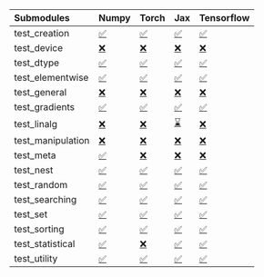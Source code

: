 | Submodules        | Numpy                                                                                                                           | Torch                                                                                                                           | Jax                                                                                                                             | Tensorflow                                                                                                                      |
|:------------------|:--------------------------------------------------------------------------------------------------------------------------------|:--------------------------------------------------------------------------------------------------------------------------------|:--------------------------------------------------------------------------------------------------------------------------------|:--------------------------------------------------------------------------------------------------------------------------------|
| test_creation     | <a href="https://github.com/unifyai/ivy/runs/7937828433?check_suite_focus=true" rel="noopener noreferrer" target="_blank">✅</a> | <a href="https://github.com/unifyai/ivy/runs/7937829089?check_suite_focus=true" rel="noopener noreferrer" target="_blank">✅</a> | <a href="https://github.com/unifyai/ivy/runs/7937829631?check_suite_focus=true" rel="noopener noreferrer" target="_blank">✅</a> | <a href="https://github.com/unifyai/ivy/runs/7937830379?check_suite_focus=true" rel="noopener noreferrer" target="_blank">✅</a> |
| test_device       | <a href="https://github.com/unifyai/ivy/runs/7937828472?check_suite_focus=true" rel="noopener noreferrer" target="_blank">❌</a> | <a href="https://github.com/unifyai/ivy/runs/7937829108?check_suite_focus=true" rel="noopener noreferrer" target="_blank">❌</a> | <a href="https://github.com/unifyai/ivy/runs/7937829673?check_suite_focus=true" rel="noopener noreferrer" target="_blank">❌</a> | <a href="https://github.com/unifyai/ivy/runs/7937830418?check_suite_focus=true" rel="noopener noreferrer" target="_blank">❌</a> |
| test_dtype        | <a href="https://github.com/unifyai/ivy/runs/7937828513?check_suite_focus=true" rel="noopener noreferrer" target="_blank">✅</a> | <a href="https://github.com/unifyai/ivy/runs/7937829131?check_suite_focus=true" rel="noopener noreferrer" target="_blank">✅</a> | <a href="https://github.com/unifyai/ivy/runs/7937829725?check_suite_focus=true" rel="noopener noreferrer" target="_blank">✅</a> | <a href="https://github.com/unifyai/ivy/runs/7937830448?check_suite_focus=true" rel="noopener noreferrer" target="_blank">✅</a> |
| test_elementwise  | <a href="https://github.com/unifyai/ivy/runs/7937828559?check_suite_focus=true" rel="noopener noreferrer" target="_blank">✅</a> | <a href="https://github.com/unifyai/ivy/runs/7937829157?check_suite_focus=true" rel="noopener noreferrer" target="_blank">✅</a> | <a href="https://github.com/unifyai/ivy/runs/7937829764?check_suite_focus=true" rel="noopener noreferrer" target="_blank">✅</a> | <a href="https://github.com/unifyai/ivy/runs/7937830493?check_suite_focus=true" rel="noopener noreferrer" target="_blank">✅</a> |
| test_general      | <a href="https://github.com/unifyai/ivy/runs/7937828592?check_suite_focus=true" rel="noopener noreferrer" target="_blank">❌</a> | <a href="https://github.com/unifyai/ivy/runs/7937829179?check_suite_focus=true" rel="noopener noreferrer" target="_blank">❌</a> | <a href="https://github.com/unifyai/ivy/runs/7937829811?check_suite_focus=true" rel="noopener noreferrer" target="_blank">❌</a> | <a href="https://github.com/unifyai/ivy/runs/7937830528?check_suite_focus=true" rel="noopener noreferrer" target="_blank">❌</a> |
| test_gradients    | <a href="https://github.com/unifyai/ivy/runs/7937828618?check_suite_focus=true" rel="noopener noreferrer" target="_blank">✅</a> | <a href="https://github.com/unifyai/ivy/runs/7937829210?check_suite_focus=true" rel="noopener noreferrer" target="_blank">✅</a> | <a href="https://github.com/unifyai/ivy/runs/7937829847?check_suite_focus=true" rel="noopener noreferrer" target="_blank">✅</a> | <a href="https://github.com/unifyai/ivy/runs/7937830547?check_suite_focus=true" rel="noopener noreferrer" target="_blank">✅</a> |
| test_linalg       | <a href="https://github.com/unifyai/ivy/runs/7937828637?check_suite_focus=true" rel="noopener noreferrer" target="_blank">❌</a> | <a href="https://github.com/unifyai/ivy/runs/7937829231?check_suite_focus=true" rel="noopener noreferrer" target="_blank">❌</a> | <a href="https://github.com/unifyai/ivy/runs/7937829885?check_suite_focus=true" rel="noopener noreferrer" target="_blank">⌛</a> | <a href="https://github.com/unifyai/ivy/runs/7937830575?check_suite_focus=true" rel="noopener noreferrer" target="_blank">❌</a> |
| test_manipulation | <a href="https://github.com/unifyai/ivy/runs/7937828681?check_suite_focus=true" rel="noopener noreferrer" target="_blank">❌</a> | <a href="https://github.com/unifyai/ivy/runs/7937829248?check_suite_focus=true" rel="noopener noreferrer" target="_blank">❌</a> | <a href="https://github.com/unifyai/ivy/runs/7937829927?check_suite_focus=true" rel="noopener noreferrer" target="_blank">❌</a> | <a href="https://github.com/unifyai/ivy/runs/7937830591?check_suite_focus=true" rel="noopener noreferrer" target="_blank">❌</a> |
| test_meta         | <a href="https://github.com/unifyai/ivy/runs/7937828711?check_suite_focus=true" rel="noopener noreferrer" target="_blank">✅</a> | <a href="https://github.com/unifyai/ivy/runs/7937829277?check_suite_focus=true" rel="noopener noreferrer" target="_blank">❌</a> | <a href="https://github.com/unifyai/ivy/runs/7937829973?check_suite_focus=true" rel="noopener noreferrer" target="_blank">❌</a> | <a href="https://github.com/unifyai/ivy/runs/7937830617?check_suite_focus=true" rel="noopener noreferrer" target="_blank">❌</a> |
| test_nest         | <a href="https://github.com/unifyai/ivy/runs/7937828750?check_suite_focus=true" rel="noopener noreferrer" target="_blank">✅</a> | <a href="https://github.com/unifyai/ivy/runs/7937829299?check_suite_focus=true" rel="noopener noreferrer" target="_blank">✅</a> | <a href="https://github.com/unifyai/ivy/runs/7937830029?check_suite_focus=true" rel="noopener noreferrer" target="_blank">✅</a> | <a href="https://github.com/unifyai/ivy/runs/7937830646?check_suite_focus=true" rel="noopener noreferrer" target="_blank">✅</a> |
| test_random       | <a href="https://github.com/unifyai/ivy/runs/7937828796?check_suite_focus=true" rel="noopener noreferrer" target="_blank">✅</a> | <a href="https://github.com/unifyai/ivy/runs/7937829324?check_suite_focus=true" rel="noopener noreferrer" target="_blank">✅</a> | <a href="https://github.com/unifyai/ivy/runs/7937830074?check_suite_focus=true" rel="noopener noreferrer" target="_blank">✅</a> | <a href="https://github.com/unifyai/ivy/runs/7937830669?check_suite_focus=true" rel="noopener noreferrer" target="_blank">✅</a> |
| test_searching    | <a href="https://github.com/unifyai/ivy/runs/7937828859?check_suite_focus=true" rel="noopener noreferrer" target="_blank">✅</a> | <a href="https://github.com/unifyai/ivy/runs/7937829354?check_suite_focus=true" rel="noopener noreferrer" target="_blank">✅</a> | <a href="https://github.com/unifyai/ivy/runs/7937830142?check_suite_focus=true" rel="noopener noreferrer" target="_blank">✅</a> | <a href="https://github.com/unifyai/ivy/runs/7937830694?check_suite_focus=true" rel="noopener noreferrer" target="_blank">✅</a> |
| test_set          | <a href="https://github.com/unifyai/ivy/runs/7937828905?check_suite_focus=true" rel="noopener noreferrer" target="_blank">✅</a> | <a href="https://github.com/unifyai/ivy/runs/7937829391?check_suite_focus=true" rel="noopener noreferrer" target="_blank">✅</a> | <a href="https://github.com/unifyai/ivy/runs/7937830203?check_suite_focus=true" rel="noopener noreferrer" target="_blank">✅</a> | <a href="https://github.com/unifyai/ivy/runs/7937830717?check_suite_focus=true" rel="noopener noreferrer" target="_blank">✅</a> |
| test_sorting      | <a href="https://github.com/unifyai/ivy/runs/7937828950?check_suite_focus=true" rel="noopener noreferrer" target="_blank">✅</a> | <a href="https://github.com/unifyai/ivy/runs/7937829416?check_suite_focus=true" rel="noopener noreferrer" target="_blank">✅</a> | <a href="https://github.com/unifyai/ivy/runs/7937830262?check_suite_focus=true" rel="noopener noreferrer" target="_blank">✅</a> | <a href="https://github.com/unifyai/ivy/runs/7937830744?check_suite_focus=true" rel="noopener noreferrer" target="_blank">✅</a> |
| test_statistical  | <a href="https://github.com/unifyai/ivy/runs/7937828994?check_suite_focus=true" rel="noopener noreferrer" target="_blank">✅</a> | <a href="https://github.com/unifyai/ivy/runs/7937829568?check_suite_focus=true" rel="noopener noreferrer" target="_blank">❌</a> | <a href="https://github.com/unifyai/ivy/runs/7937830302?check_suite_focus=true" rel="noopener noreferrer" target="_blank">✅</a> | <a href="https://github.com/unifyai/ivy/runs/7937830774?check_suite_focus=true" rel="noopener noreferrer" target="_blank">✅</a> |
| test_utility      | <a href="https://github.com/unifyai/ivy/runs/7937829048?check_suite_focus=true" rel="noopener noreferrer" target="_blank">✅</a> | <a href="https://github.com/unifyai/ivy/runs/7937829596?check_suite_focus=true" rel="noopener noreferrer" target="_blank">✅</a> | <a href="https://github.com/unifyai/ivy/runs/7937830341?check_suite_focus=true" rel="noopener noreferrer" target="_blank">✅</a> | <a href="https://github.com/unifyai/ivy/runs/7937830805?check_suite_focus=true" rel="noopener noreferrer" target="_blank">✅</a> |